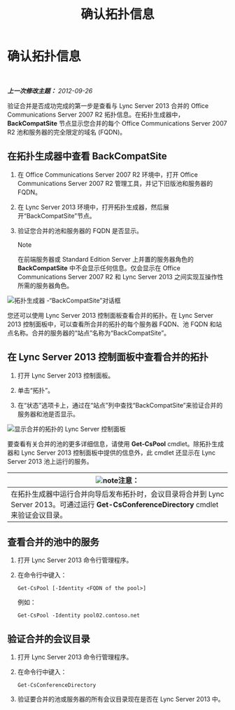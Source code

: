﻿---
title: 确认拓扑信息
TOCTitle: 确认拓扑信息
ms:assetid: aa4c424e-f87c-4be6-8df6-a0cd193b11fc
ms:mtpsurl: https://technet.microsoft.com/zh-cn/library/JJ205151(v=OCS.15)
ms:contentKeyID: 49313881
ms.date: 05/19/2016
mtps_version: v=OCS.15
ms.translationtype: HT
---

# 确认拓扑信息

 

_**上一次修改主题：** 2012-09-26_

验证合并是否成功完成的第一步是查看与 Lync Server 2013 合并的 Office Communications Server 2007 R2 拓扑信息。在拓扑生成器中， **BackCompatSite** 节点显示您合并的每个 Office Communications Server 2007 R2 池和服务器的完全限定的域名 (FQDN)。

## 在拓扑生成器中查看 BackCompatSite

1.  在 Office Communications Server 2007 R2 环境中，打开 Office Communications Server 2007 R2 管理工具，并记下旧版池和服务器的 FQDN。

2.  在 Lync Server 2013 环境中，打开拓扑生成器，然后展开“BackCompatSite”节点。

3.  验证您合并的池和服务器的 FQDN 是否显示。
    
    > [!NOTE]
    > 在前端服务器或 Standard Edition Server 上并置的服务器角色的 <strong>BackCompatSite</strong> 中不会显示任何信息。仅会显示在 Office Communications Server 2007 R2 和 Lync Server 2013 之间实现互操作性所需的服务器角色。


![拓扑生成器 -“BackCompatSite”对话框](images/JJ205243.62751c76-f018-4c6d-bb48-c61ef8974d31(OCS.15).jpg "拓扑生成器 -“BackCompatSite”对话框")

您还可以使用 Lync Server 2013 控制面板查看合并的拓扑。在 Lync Server 2013 控制面板中，可以查看所合并的拓扑的每个服务器 FQDN、池 FQDN 和站点名称。合并的服务器的“站点”名称为“BackCompatSite”。

## 在 Lync Server 2013 控制面板中查看合并的拓扑

1.  打开 Lync Server 2013 控制面板。

2.  单击“拓扑”。

3.  在“状态”选项卡上，通过在“站点”列中查找“BackCompatSite”来验证合并的服务器和池是否显示。

![显示合并的拓扑的 Lync Server 控制面板](images/JJ205151.f986ddd4-2040-454d-9389-7f6154b59cc9(OCS.15).jpg "显示合并的拓扑的 Lync Server 控制面板")

要查看有关合并的池的更多详细信息，请使用 **Get-CsPool** cmdlet。除拓扑生成器和 Lync Server 2013 控制面板中提供的信息外，此 cmdlet 还显示在 Lync Server 2013 池上运行的服务。

<table>
<thead>
<tr class="header">
<th><img src="images/Dn783119.note(OCS.15).gif" title="note" alt="note" />注意：</th>
</tr>
</thead>
<tbody>
<tr class="odd">
<td>在拓扑生成器中运行合并向导后发布拓扑时，会议目录将合并到 Lync Server 2013。可通过运行 <strong>Get-CsConferenceDirectory</strong> cmdlet 来验证会议目录。</td>
</tr>
</tbody>
</table>


## 查看合并的池中的服务

1.  打开 Lync Server 2013 命令行管理程序。

2.  在命令行中键入：
    
        Get-CsPool [-Identity <FQDN of the pool>]
    
    例如：
    
        Get-CsPool -Identity pool02.contoso.net

## 验证合并的会议目录

1.  打开 Lync Server 2013 命令行管理程序。

2.  在命令行中键入：
    
        Get-CsConferenceDirectory

3.  验证要合并的池或服务器的所有会议目录现在是否在 Lync Server 2013 中。


